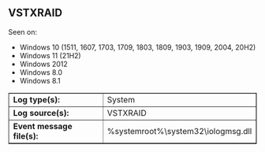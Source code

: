 ## VSTXRAID

Seen on:
* Windows 10 (1511, 1607, 1703, 1709, 1803, 1809, 1903, 1909, 2004, 20H2)
* Windows 11 (21H2)
* Windows 2012
* Windows 8.0
* Windows 8.1

<table border="1" class="docutils">
  <tbody>
    <tr>
      <td><b>Log type(s):</b></td>
      <td>System</td>
    </tr>
    <tr>
      <td><b>Log source(s):</b></td>
      <td>VSTXRAID</td>
    </tr>
    <tr>
      <td><b>Event message file(s):</b></td>
      <td>%systemroot%\system32\iologmsg.dll</td>
    </tr>
  </tbody>
</table>

&nbsp;


